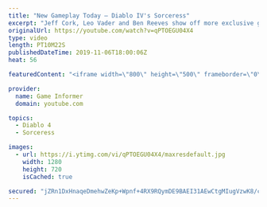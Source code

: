 ```yaml
---
title: "New Gameplay Today – Diablo IV's Sorceress"
excerpt: "Jeff Cork, Leo Vader and Ben Reeves show off more exclusive gameplay of Diablo IV, which can be viewed without commentary at ..."
originalUrl: https://youtube.com/watch?v=qPTOEGU04X4
type: video
length: PT10M22S
publishedDateTime: 2019-11-06T18:00:06Z
heat: 56

featuredContent: "<iframe width=\"800\" height=\"500\" frameborder=\"0\" src=\"https://www.youtube.com/embed/qPTOEGU04X4\" allow=\"accelerometer; autoplay; encrypted-media; gyroscope; picture-in-picture\" allowfullscreen></iframe>"

provider:
  name: Game Informer
  domain: youtube.com

topics:
  - Diablo 4
  - Sorceress

images:
  - url: https://i.ytimg.com/vi/qPTOEGU04X4/maxresdefault.jpg
    width: 1280
    height: 720
    isCached: true

secured: "jZRn1DxHnaqeDmehwZeKp+Wpnf+4RX9RQymDE9BAEI31AEwCtgMIugVzwK8/cA5ShOrSasPnabNLXV4MldCyTSXbOI4j+jghbLrGj5hNdH0ykUJso2LDGJrXNZ2r+Rv9htV5hAzaaXTmrauCvmIZlV2+3jtIEovuSfmlWg9eQb0H2lQC0gGtF9aAXCCTmqBfTJDBt0bZbvHOtxNEJ2l0mqeAIX3YZHfwRsF04zBWdzNB0HT92TxuYYCjL4TI+WyEopwL5nDgb/LtI2csD9lUUlcYpxgA8MBnp6A1vvPyLeUkMgSrromSrM/px8JqvPkADAY/t4QUC5NP89Y0BNH4vYbtQzul3s4+DMGzi3GfsiPEmFu8HqtbYq/mC+h1eZQlpKIKLNi+S5t14H4gwPhld7hNOKRj5YAl1Wt3djvpNLRJHHb+uhYI8EXLtEkNXQso;pYzGdX4netDGPu0csPsx6A=="
---
```


